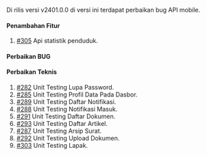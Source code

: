 Di rilis versi v2401.0.0 di versi ini terdapat perbaikan bug API mobile.

#### Penambahan Fitur
1. [#305](https://github.com/OpenSID/opensid-api/issues/305) Api statistik penduduk.

#### Perbaikan BUG
 
#### Perbaikan Teknis

1. [#282](https://github.com/OpenSID/opensid-api/issues/282) Unit Testing Lupa Password.
2. [#285](https://github.com/OpenSID/opensid-api/issues/285) Unit Testing Profil Data Pada Dasbor.
3. [#289](https://github.com/OpenSID/opensid-api/issues/289) Unit Testing Daftar Notifikasi.
4. [#288](https://github.com/OpenSID/opensid-api/issues/288) Unit Testing Notifikasi Masuk.
5. [#291](https://github.com/OpenSID/opensid-api/issues/291) Unit Testing Daftar Dokumen.
6. [#293](https://github.com/OpenSID/opensid-api/issues/293) Unit Testing Daftar Artikel.
7. [#287](https://github.com/OpenSID/opensid-api/issues/287) Unit Testing Arsip Surat.
8. [#292](https://github.com/OpenSID/opensid-api/issues/292) Unit Testing Upload Dokumen.
9. [#303](https://github.com/OpenSID/opensid-api/issues/303) Unit Testing Lapak.